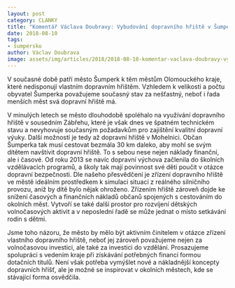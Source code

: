 ```yaml
---
layout: post
category: CLANKY
title: "Komentář Václava Doubravy: Vybudování dopravního hřiště v Šumperku patří k našim prioritám"
date: 2018-08-10
tags: 
- šumpersko
author: Václav Doubrava
image: assets/img/articles/2018/2018-08-10-komentar-vaclava-doubravy-vybudovani-dopravniho-hriste-v-sumperku-patri-k-nasim-prioritam.jpg   #751x422 pixelu
---
```

V současné době patří město Šumperk k těm městům Olomouckého kraje, které nedisponují vlastním dopravním hřištěm. Vzhledem k velikosti a počtu obyvatel Šumperka považujeme současný stav za nešťastný, neboť i řada menších měst svá dopravní hřiště má.

V minulých letech se město dlouhodobě spoléhalo na využívání dopravního hřiště v sousedním Zábřehu, které je však dnes ve špatném technickém stavu a nevyhovuje současným požadavkům pro zajištění kvalitní dopravní výuky. Další možností je tedy až dopravní hřiště v Mohelnici. Občan Šumperka tak musí cestovat bezmála 30 km daleko, aby mohl se svým dítětem navštívit dopravní hřiště. To s sebou nese nejen náklady finanční, ale i časové. Od roku 2013 se navíc dopravní výchova začlenila do školních vzdělávacích programů, a školy tak mají povinnost své děti poučit v otázce dopravní bezpečnosti. Dle našeho přesvědčení je zřízení dopravního hřiště ve městě ideálním prostředkem k simulaci situací z reálného silničního provozu, aniž by dítě bylo nějak ohroženo. Zřízením hřiště zároveň dojde ke snížení časových a finančních nákladů občanů spojených s cestováním do okolních měst. Vytvoří se také další prostor pro rozvíjení dětských volnočasových aktivit a v neposlední řadě se může jednat o místo setkávání rodin s dětmi.

Jsme toho názoru, že město by mělo být aktivním činitelem v otázce zřízení vlastního dopravního hřiště, neboť jej zároveň považujeme nejen za volnočasovou investici, ale také za investici do vzdělání. Prosazujeme spolupráci s vedením kraje při získávání potřebných financí formou dotačních titulů. Není však potřeba vymýšlet nové a nákladnější koncepty dopravních hřišť, ale je možné se inspirovat v okolních městech, kde se stávající forma osvědčila.
